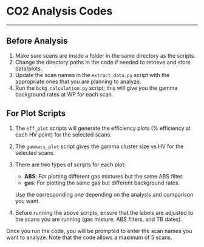 # CO2 Analysis Codes

---

## Before Analysis

1. Make sure scans are inside a folder in the same directory as the scripts.
2. Change the directory paths in the code if needed to retrieve and store data/plots.
3. Update the scan names in the `extract_data.py` script with the appropriate ones that you are planning to analyze.
4. Run the `bckg_calculation.py` script; this will give you the gamma background rates at WP for each scan.

## For Plot Scripts

1. The `eff_plot` scripts will generate the efficiency plots (% efficiency at each HV point) for the selected scans.
2. The `gammacs_plot` script gives the gamma cluster size vs HV for the selected scans.
3. There are two types of scripts for each plot:
   - **ABS**: For plotting different gas mixtures but the same ABS filter.
   - **gas**: For plotting the same gas but different background rates.
   
   Use the corresponding one depending on the analysis and comparison you want.

4. Before running the above scripts, ensure that the labels are adjusted to the scans you are running (gas mixture, ABS filters, and TB dates).

Once you run the code, you will be prompted to enter the scan names you want to analyze. Note that the code allows a maximum of 5 scans.
